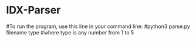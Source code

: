 # IDX-Parser
#To run the program, use this line in your command line:
#python3 parse.py filename type
#where type is any number from 1 to 5
